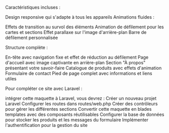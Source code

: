 Caractéristiques incluses :

Design responsive qui s'adapte à tous les appareils
Animations fluides :

Effets de transition au survol des éléments
Animation de défilement pour les cartes et sections
Effet parallaxe sur l'image d'arrière-plan
Barre de défilement personnalisée


Structure complète :

En-tête avec navigation fixe et effet de réduction au défilement
Page d'accueil avec image captivante en arrière-plan
Section "À propos" présentant votre savoir-faire
Catalogue de produits avec effets d'animation
Formulaire de contact
Pied de page complet avec informations et liens utiles



Pour compléter ce site avec Laravel :

intégrer cette maquette à Laravel, vous devrez :
Créer un nouveau projet Laravel
Configurer les routes dans routes/web.php
Créer des contrôleurs pour gérer les différentes sections
Convertir cette maquette en blades templates avec des composants réutilisables
Configurer la base de données pour stocker les produits et les messages du formulaire
Implémenter l'authentification pour la gestion du site